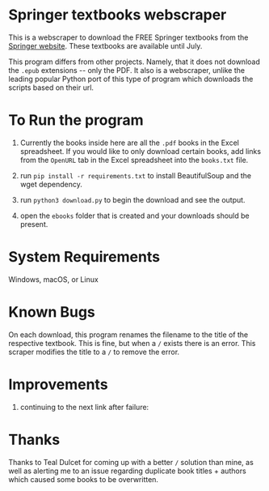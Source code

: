 # Springer textbooks webscraper

This is a webscraper to download the FREE Springer textbooks from the [Springer website](https://docs.google.com/spreadsheets/d/1JG1J1pynfh0NLWVsDX8Y9MhJoHSVoQX95IrU9uv4Qnw/edit#gid=1612330180). These textbooks are available until July.

This program differs from other projects. Namely, that it does not download the `.epub` extensions -- only the PDF. It also is a webscraper, unlike the leading popular Python port of this type of program which downloads the scripts based on their url.

# To Run the program

1) Currently the books inside here are all the `.pdf` books in the Excel spreadsheet. If you would like to only download certain books, 
add links from the `OpenURL` tab in the Excel spreadsheet into the `books.txt` file.

2) run `pip install -r requirements.txt` to install BeautifulSoup and the wget dependency.

3) run `python3 download.py` to begin the download and see the output.

4) open the `ebooks` folder that is created and your downloads should be present.

# System Requirements
Windows, macOS, or Linux

# Known Bugs
On each download, this program renames the filename to the title of the respective textbook.
This is fine, but when a `/` exists there is an error. This scraper modifies the title to a `/` to remove the error.

# Improvements
1) continuing to the next link after failure:

# Thanks

Thanks to Teal Dulcet for coming up with a better `/` solution than mine, as well as alerting me to an issue regarding duplicate book titles + authors
which caused some books to be overwritten.
